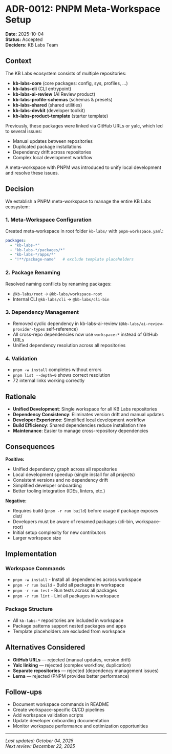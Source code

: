 # ADR-0012: PNPM Meta-Workspace Setup

**Date:** 2025-10-04  
**Status:** Accepted  
**Deciders:** KB Labs Team  

## Context

The KB Labs ecosystem consists of multiple repositories:
- **kb-labs-core** (core packages: config, sys, profiles, …)
- **kb-labs-cli** (CLI entrypoint)
- **kb-labs-ai-review** (AI Review product)
- **kb-labs-profile-schemas** (schemas & presets)
- **kb-labs-shared** (shared utilities)
- **kb-labs-devkit** (developer toolkit)
- **kb-labs-product-template** (starter template)

Previously, these packages were linked via GitHub URLs or yalc, which led to several issues:
- Manual updates between repositories
- Duplicated package installations
- Dependency drift across repositories
- Complex local development workflow

A meta-workspace with PNPM was introduced to unify local development and resolve these issues.

## Decision

We establish a PNPM meta-workspace to manage the entire KB Labs ecosystem:

### 1. Meta-Workspace Configuration
Created meta-workspace in root folder `kb-labs/` with `pnpm-workspace.yaml`:

```yaml
packages:
  - "kb-labs-*"
  - "kb-labs-*/packages/*"
  - "kb-labs-*/apps/*"
  - "!**/package-name"   # exclude template placeholders
```

### 2. Package Renaming
Resolved naming conflicts by renaming packages:
- `@kb-labs/root` → `@kb-labs/workspace-root`
- Internal CLI `@kb-labs/cli` → `@kb-labs/cli-bin`

### 3. Dependency Management
- Removed cyclic dependency in kb-labs-ai-review (`@kb-labs/ai-review-provider-types` self-reference)
- All cross-repo dependencies now use `workspace:*` instead of GitHub URLs
- Unified dependency resolution across all repositories

### 4. Validation
- `pnpm -w install` completes without errors
- `pnpm list --depth=0` shows correct resolution
- 72 internal links working correctly

## Rationale

- **Unified Development**: Single workspace for all KB Labs repositories
- **Dependency Consistency**: Eliminates version drift and manual updates
- **Developer Experience**: Simplified local development workflow
- **Build Efficiency**: Shared dependencies reduce installation time
- **Maintenance**: Easier to manage cross-repository dependencies

## Consequences

**Positive:**
- Unified dependency graph across all repositories
- Local development speedup (single install for all projects)
- Consistent versions and no dependency drift
- Simplified developer onboarding
- Better tooling integration (IDEs, linters, etc.)

**Negative:**
- Requires build (`pnpm -r run build`) before usage if package exposes dist/
- Developers must be aware of renamed packages (cli-bin, workspace-root)
- Initial setup complexity for new contributors
- Larger workspace size

## Implementation

### Workspace Commands
- `pnpm -w install` - Install all dependencies across workspace
- `pnpm -r run build` - Build all packages in workspace
- `pnpm -r run test` - Run tests across all packages
- `pnpm -r run lint` - Lint all packages in workspace

### Package Structure
- All `kb-labs-*` repositories are included in workspace
- Package patterns support nested packages and apps
- Template placeholders are excluded from workspace

## Alternatives Considered

- **GitHub URLs** — rejected (manual updates, version drift)
- **Yalc linking** — rejected (complex workflow, duplication)
- **Separate repositories** — rejected (dependency management issues)
- **Lerna** — rejected (PNPM provides better performance)

## Follow-ups

- Document workspace commands in README
- Create workspace-specific CI/CD pipelines
- Add workspace validation scripts
- Update developer onboarding documentation
- Monitor workspace performance and optimization opportunities

---

*Last updated: October 04, 2025*  
*Next review: December 22, 2025*